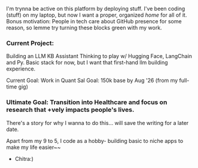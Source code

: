 I'm trynna be active on this platform by deploying stuff. I've been coding (stuff) on my laptop, but now I want a proper, organized *home* for all of it. Bonus motivation: People in tech care about GitHub presence for some reason, so lemme try turning these blocks green with my work.

### Current Project: 
Building an LLM KB Assistant
Thinking to play w/ Hugging Face, LangChain and Py. Basic stack for now, but I want that first-hand llm building experience.

Current Goal: Work in Quant
Sal Goal: 150k base by Aug '26 (from my full-time gig)
### Ultimate Goal: Transition into Healthcare and focus on research that +vely impacts people's lives. 
There's a story for why I wanna to do this... will save the writing for a later date.

Apart from my 9 to 5,
I code as a hobby- building basic to niche apps to make my life easier~~

- Chitra:)
